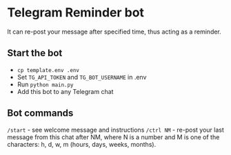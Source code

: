 # Telegram Reminder bot
It can re-post your message after specified time, thus acting as a reminder.

## Start the bot
* `cp template.env .env`
* Set `TG_API_TOKEN` and `TG_BOT_USERNAME` in .env
* Run `python main.py`
* Add this bot to any Telegram chat

## Bot commands
`/start` - see welcome message and instructions
`/ctrl NM` - re-post your last message from this chat after NM, where N is a number and M is one of the characters: h, d, w, m (hours, days, weeks, months).